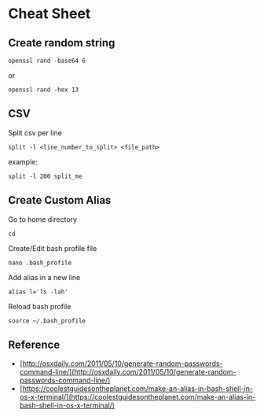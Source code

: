 # Cheat Sheet

## Create random string

`openssl rand -base64 6`

or

`openssl rand -hex 13`

## CSV

Split csv per line

`split -l <line_number_to_split> <file_path>`

example:

`split -l 200 split_me`

## Create Custom Alias

Go to home directory

`cd`

Create/Edit bash profile file

`nano .bash_profile`

Add alias in a new line

`alias l='ls -lah'`

Reload bash profile

`source ~/.bash_profile`

## Reference

* [http://osxdaily.com/2011/05/10/generate-random-passwords-command-line/](http://osxdaily.com/2011/05/10/generate-random-passwords-command-line/)
* [https://coolestguidesontheplanet.com/make-an-alias-in-bash-shell-in-os-x-terminal/](https://coolestguidesontheplanet.com/make-an-alias-in-bash-shell-in-os-x-terminal/)